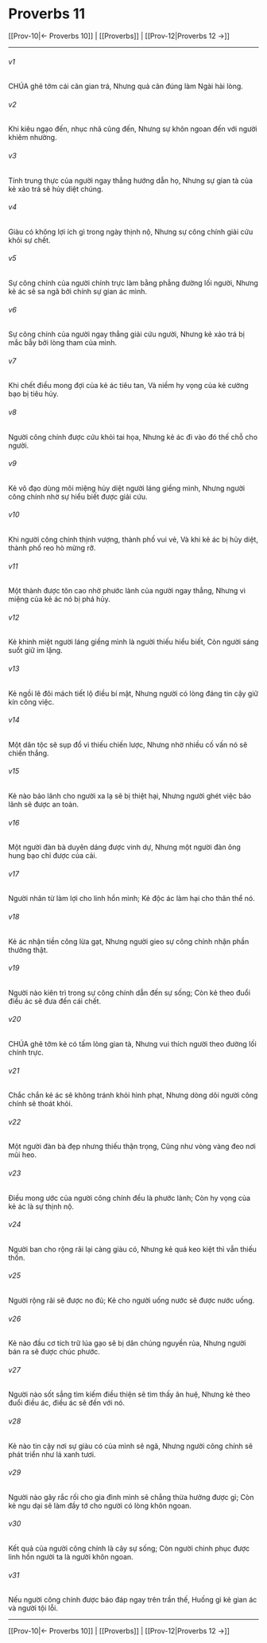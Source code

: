 # Proverbs 11

[[Prov-10|← Proverbs 10]] | [[Proverbs]] | [[Prov-12|Proverbs 12 →]]
***



###### v1 
CHÚA ghê tởm cái cân gian trá, Nhưng quả cân đúng làm Ngài hài lòng. 

###### v2 
Khi kiêu ngạo đến, nhục nhã cũng đến, Nhưng sự khôn ngoan đến với người khiêm nhường. 

###### v3 
Tính trung thực của người ngay thẳng hướng dẫn họ, Nhưng sự gian tà của kẻ xảo trá sẽ hủy diệt chúng. 

###### v4 
Giàu có không lợi ích gì trong ngày thịnh nộ, Nhưng sự công chính giải cứu khỏi sự chết. 

###### v5 
Sự công chính của người chính trực làm bằng phẳng đường lối người, Nhưng kẻ ác sẽ sa ngã bởi chính sự gian ác mình. 

###### v6 
Sự công chính của người ngay thẳng giải cứu người, Nhưng kẻ xảo trá bị mắc bẫy bởi lòng tham của mình. 

###### v7 
Khi chết điều mong đợi của kẻ ác tiêu tan, Và niềm hy vọng của kẻ cường bạo bị tiêu hủy. 

###### v8 
Người công chính được cứu khỏi tai họa, Nhưng kẻ ác đi vào đó thế chỗ cho người. 

###### v9 
Kẻ vô đạo dùng môi miệng hủy diệt người láng giềng mình, Nhưng người công chính nhờ sự hiểu biết được giải cứu. 

###### v10 
Khi người công chính thịnh vượng, thành phố vui vẻ, Và khi kẻ ác bị hủy diệt, thành phố reo hò mừng rỡ. 

###### v11 
Một thành được tôn cao nhờ phước lành của người ngay thẳng, Nhưng vì miệng của kẻ ác nó bị phá hủy. 

###### v12 
Kẻ khinh miệt người láng giềng mình là người thiếu hiểu biết, Còn người sáng suốt giữ im lặng. 

###### v13 
Kẻ ngồi lê đôi mách tiết lộ điều bí mật, Nhưng người có lòng đáng tin cậy giữ kín công việc. 

###### v14 
Một dân tộc sẽ sụp đổ vì thiếu chiến lược, Nhưng nhờ nhiều cố vấn nó sẽ chiến thắng. 

###### v15 
Kẻ nào bảo lãnh cho người xa lạ sẽ bị thiệt hại, Nhưng người ghét việc bảo lãnh sẽ được an toàn. 

###### v16 
Một người đàn bà duyên dáng được vinh dự, Nhưng một người đàn ông hung bạo chỉ được của cải. 

###### v17 
Người nhân từ làm lợi cho linh hồn mình; Kẻ độc ác làm hại cho thân thể nó. 

###### v18 
Kẻ ác nhận tiền công lừa gạt, Nhưng người gieo sự công chính nhận phần thưởng thật. 

###### v19 
Người nào kiên trì trong sự công chính dẫn đến sự sống; Còn kẻ theo đuổi điều ác sẽ đưa đến cái chết. 

###### v20 
CHÚA ghê tởm kẻ có tấm lòng gian tà, Nhưng vui thích người theo đường lối chính trực. 

###### v21 
Chắc chắn kẻ ác sẽ không tránh khỏi hình phạt, Nhưng dòng dõi người công chính sẽ thoát khỏi. 

###### v22 
Một người đàn bà đẹp nhưng thiếu thận trọng, Cũng như vòng vàng đeo nơi mũi heo. 

###### v23 
Điều mong ước của người công chính đều là phước lành; Còn hy vọng của kẻ ác là sự thịnh nộ. 

###### v24 
Người ban cho rộng rãi lại càng giàu có, Nhưng kẻ quá keo kiệt thì vẫn thiếu thốn. 

###### v25 
Người rộng rãi sẽ được no đủ; Kẻ cho người uống nước sẽ được nước uống. 

###### v26 
Kẻ nào đầu cơ tích trữ lúa gạo sẽ bị dân chúng nguyền rủa, Nhưng người bán ra sẽ được chúc phước. 

###### v27 
Người nào sốt sắng tìm kiếm điều thiện sẽ tìm thấy ân huệ, Nhưng kẻ theo đuổi điều ác, điều ác sẽ đến với nó. 

###### v28 
Kẻ nào tin cậy nơi sự giàu có của mình sẽ ngã, Nhưng người công chính sẽ phát triển như lá xanh tươi. 

###### v29 
Người nào gây rắc rối cho gia đình mình sẽ chẳng thừa hưởng được gì; Còn kẻ ngu dại sẽ làm đầy tớ cho người có lòng khôn ngoan. 

###### v30 
Kết quả của người công chính là cây sự sống; Còn người chinh phục được linh hồn người ta là người khôn ngoan. 

###### v31 
Nếu người công chính được báo đáp ngay trên trần thế, Huống gì kẻ gian ác và người tội lỗi.

***
[[Prov-10|← Proverbs 10]] | [[Proverbs]] | [[Prov-12|Proverbs 12 →]]
